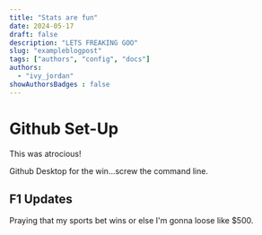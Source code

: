 ```yaml
---
title: "Stats are fun"
date: 2024-05-17
draft: false
description: "LETS FREAKING GOO"
slug: "exampleblogpost"  
tags: ["authors", "config", "docs"]
authors:
  - "ivy_jordan"
showAuthorsBadges : false
---
```


# Github Set-Up 

This was atrocious! 

Github Desktop for the win...screw the command line.

## F1 Updates

Praying that my sports bet wins or else I'm gonna loose like $500. 
